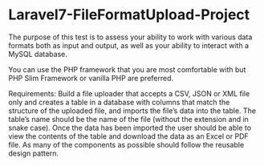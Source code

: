 # Laravel7-FileFormatUpload-Project
The purpose of this test is to assess your ability to work with various data formats both
as input and output, as well as your ability to interact with a MySQL database.

You can use the PHP framework that you are most comfortable with but PHP Slim
Framework or vanilla PHP are preferred.

Requirements:
Build a file uploader that accepts a CSV, JSON or XML file only and creates a table in a
database with columns that match the structure of the uploaded file, and imports the
file’s data into the table. The table’s name should be the name of the file (without the
extension and in snake case).
Once the data has been imported the user should be able to view the contents of the
table and download the data as an Excel or PDF file.
As many of the components as possible should follow the reusable design pattern.
